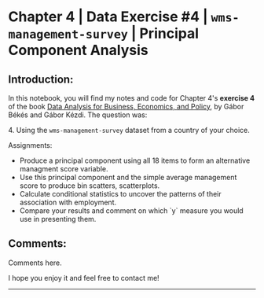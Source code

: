 <h1>Chapter 4 | Data Exercise #4 | <code>wms-management-survey</code> | Principal Component Analysis</h1>
<h2>Introduction:</h2>
<p>In this notebook, you will find my notes and code for Chapter 4's <b>exercise 4</b> of the book <a href="https://gabors-data-analysis.com/">Data Analysis for Business, Economics, and Policy</a>, by Gábor Békés and Gábor Kézdi. The question was: 
<p>4. Using the <code>wms-management-survey</code> dataset from a country of your choice.</p>
<p>Assignments:</p>
<ul>
    <li>Produce a principal component using all 18 items to form an alternative managment score variable.</li>
    <li>Use this principal component and the simple average management score to produce bin scatters, scatterplots.</li>
    <li>Calculate  conditional statistics to uncover the patterns of their association with employment.</li>
    <li>Compare your results and comment on which `y` measure you would use in presenting them.</li>
</ul>

<h2>Comments:</h2>
<p>Comments here.</p>

<p>I hope you enjoy it and feel free to contact me!</p>
<hr>
